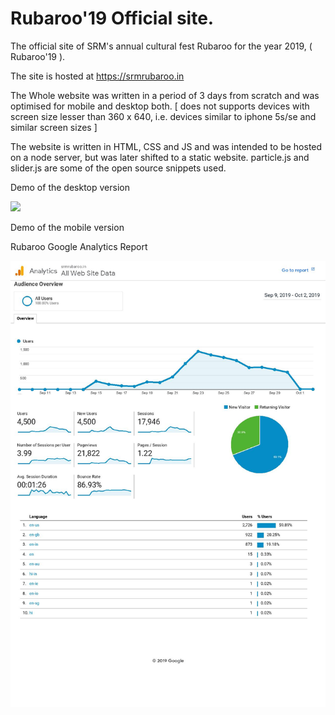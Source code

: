# Rubaroo'19 Official site.
 The official site of SRM's annual cultural fest Rubaroo for the year 2019, ( Rubaroo'19 ).

The site is hosted at https://srmrubaroo.in
 
 The Whole website was written in a period of 3 days from scratch and was optimised for mobile and desktop both. [ does not supports devices 
 with screen size lesser than 360 x 640, i.e. devices similar to iphone 5s/se and similar screen sizes ]
 
 The website is written in HTML, CSS and JS and was intended to be hosted on a node server, but was later shifted to a static website.
 particle.js and slider.js are some of the open source snippets used.
 
 Demo of the desktop version
 
 ![](rubaroo-demo.gif)
 
 Demo of the mobile version
 
 
 
 
 Rubaroo Google Analytics Report

![](analytics-rubaroo.jpg)

